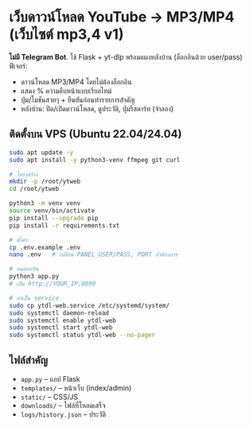 
# เว็บดาวน์โหลด YouTube → MP3/MP4 (เว็บไซต์ mp3,4 v1)

**ไม่มี Telegram Bot**. ใช้ Flask + yt-dlp พร้อมแผงหลังบ้าน (ล็อกอินด้วย user/pass)  
ฟีเจอร์:
- ดาวน์โหลด MP3/MP4 โดยไม่ต้องล็อกอิน
- แสดง % ความคืบหน้าแบบเรียลไทม์
- ปุ่ม/โมชันสวยๆ + ยืนยันก่อนทำรายการสำคัญ
- หลังบ้าน: ปิด/เปิดดาวน์โหลด, ดูประวัติ, ปุ่มรีสตาร์ท (จำลอง)

## ติดตั้งบน VPS (Ubuntu 22.04/24.04)

```bash
sudo apt update -y
sudo apt install -y python3-venv ffmpeg git curl

# โครงสร้าง
mkdir -p /root/ytweb
cd /root/ytweb

python3 -m venv venv
source venv/bin/activate
pip install --upgrade pip
pip install -r requirements.txt

# ตั้งค่า
cp .env.example .env
nano .env   # เปลี่ยน PANEL_USER/PASS, PORT ถ้าต้องการ

# ทดสอบรัน
python3 app.py
# เปิด http://YOUR_IP:8090

# ทำเป็น service
sudo cp ytdl-web.service /etc/systemd/system/
sudo systemctl daemon-reload
sudo systemctl enable ytdl-web
sudo systemctl start ytdl-web
sudo systemctl status ytdl-web --no-pager
```

## ไฟล์สำคัญ
- `app.py` – แอป Flask
- `templates/` – หน้าเว็บ (index/admin)
- `static/` – CSS/JS
- `downloads/` – ไฟล์ที่โหลดเสร็จ
- `logs/history.json` – ประวัติ

